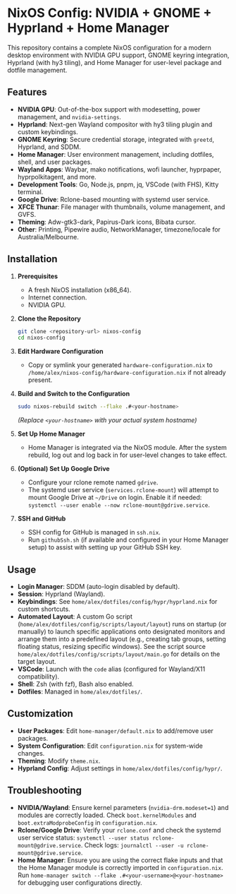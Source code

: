 # NixOS Config: NVIDIA + GNOME + Hyprland + Home Manager

This repository contains a complete NixOS configuration for a modern desktop environment with NVIDIA GPU support, GNOME keyring integration, Hyprland (with hy3 tiling), and Home Manager for user-level package and dotfile management.

## Features

- **NVIDIA GPU**: Out-of-the-box support with modesetting, power management, and `nvidia-settings`.
- **Hyprland**: Next-gen Wayland compositor with hy3 tiling plugin and custom keybindings.
- **GNOME Keyring**: Secure credential storage, integrated with `greetd`, Hyprland, and SDDM.
- **Home Manager**: User environment management, including dotfiles, shell, and user packages.
- **Wayland Apps**: Waybar, mako notifications, wofi launcher, hyprpaper, hyprpolkitagent, and more.
- **Development Tools**: Go, Node.js, pnpm, jq, VSCode (with FHS), Kitty terminal.
- **Google Drive**: Rclone-based mounting with systemd user service.
- **XFCE Thunar**: File manager with thumbnails, volume management, and GVFS.
- **Theming**: Adw-gtk3-dark, Papirus-Dark icons, Bibata cursor.
- **Other**: Printing, Pipewire audio, NetworkManager, timezone/locale for Australia/Melbourne.

## Installation

1.  **Prerequisites**
    - A fresh NixOS installation (x86_64).
    - Internet connection.
    - NVIDIA GPU.
2.  **Clone the Repository**
    ```bash
    git clone <repository-url> nixos-config
    cd nixos-config
    ```
3.  **Edit Hardware Configuration**

    - Copy or symlink your generated `hardware-configuration.nix` to `/home/alex/nixos-config/hardware-configuration.nix` if not already present.

4.  **Build and Switch to the Configuration**

    ```bash
    sudo nixos-rebuild switch --flake .#<your-hostname>
    ```

    _(Replace `<your-hostname>` with your actual system hostname)_

5.  **Set Up Home Manager**

    - Home Manager is integrated via the NixOS module. After the system rebuild, log out and log back in for user-level changes to take effect.

6.  **(Optional) Set Up Google Drive**

    - Configure your rclone remote named `gdrive`.
    - The systemd user service (`services.rclone-mount`) will attempt to mount Google Drive at `~/Drive` on login. Enable it if needed: `systemctl --user enable --now rclone-mount@gdrive.service`.

7.  **SSH and GitHub**
    - SSH config for GitHub is managed in `ssh.nix`.
    - Run `githubSsh.sh` (if available and configured in your Home Manager setup) to assist with setting up your GitHub SSH key.

## Usage

- **Login Manager**: SDDM (auto-login disabled by default).
- **Session**: Hyprland (Wayland).
- **Keybindings**: See `home/alex/dotfiles/config/hypr/hyprland.nix` for custom shortcuts.
- **Automated Layout**: A custom Go script (`home/alex/dotfiles/config/scripts/layout/layout`) runs on startup (or manually) to launch specific applications onto designated monitors and arrange them into a predefined layout (e.g., creating tab groups, setting floating status, resizing specific windows). See the script source `home/alex/dotfiles/config/scripts/layout/main.go` for details on the target layout.
- **VSCode**: Launch with the `code` alias (configured for Wayland/X11 compatibility).
- **Shell**: Zsh (with fzf), Bash also enabled.
- **Dotfiles**: Managed in `home/alex/dotfiles/`.

## Customization

- **User Packages**: Edit `home-manager/default.nix` to add/remove user packages.
- **System Configuration**: Edit `configuration.nix` for system-wide changes.
- **Theming**: Modify `theme.nix`.
- **Hyprland Config**: Adjust settings in `home/alex/dotfiles/config/hypr/`.

## Troubleshooting

- **NVIDIA/Wayland**: Ensure kernel parameters (`nvidia-drm.modeset=1`) and modules are correctly loaded. Check `boot.kernelModules` and `boot.extraModprobeConfig` in `configuration.nix`.
- **Rclone/Google Drive**: Verify your `rclone.conf` and check the systemd user service status: `systemctl --user status rclone-mount@gdrive.service`. Check logs: `journalctl --user -u rclone-mount@gdrive.service`.
- **Home Manager**: Ensure you are using the correct flake inputs and that the Home Manager module is correctly imported in `configuration.nix`. Run `home-manager switch --flake .#<your-username>@<your-hostname>` for debugging user configurations directly.
